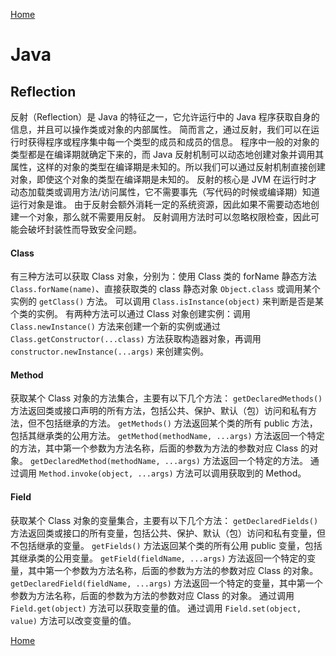 [Home](../../README)

# Java

## Reflection

反射（Reflection）是 Java 的特征之一，它允许运行中的 Java 程序获取自身的信息，并且可以操作类或对象的内部属性。
简而言之，通过反射，我们可以在运行时获得程序或程序集中每一个类型的成员和成员的信息。
程序中一般的对象的类型都是在编译期就确定下来的，而 Java 反射机制可以动态地创建对象并调用其属性，这样的对象的类型在编译期是未知的。所以我们可以通过反射机制直接创建对象，即使这个对象的类型在编译期是未知的。
反射的核心是 JVM 在运行时才动态加载类或调用方法/访问属性，它不需要事先（写代码的时候或编译期）知道运行对象是谁。
由于反射会额外消耗一定的系统资源，因此如果不需要动态地创建一个对象，那么就不需要用反射。
反射调用方法时可以忽略权限检查，因此可能会破坏封装性而导致安全问题。

#### Class
有三种方法可以获取 Class 对象，分别为：使用 Class 类的 forName 静态方法 `Class.forName(name)`、直接获取类的 class 静态对象 `Object.class` 或调用某个实例的 `getClass()` 方法。
可以调用 `Class.isInstance(object)` 来判断是否是某个类的实例。
有两种方法可以通过 Class 对象创建实例：调用 `Class.newInstance()` 方法来创建一个新的实例或通过 `Class.getConstructor(...class)` 方法获取构造器对象，再调用 `constructor.newInstance(...args)` 来创建实例。

#### Method
获取某个 Class 对象的方法集合，主要有以下几个方法：
`getDeclaredMethods()` 方法返回类或接口声明的所有方法，包括公共、保护、默认（包）访问和私有方法，但不包括继承的方法。
`getMethods()` 方法返回某个类的所有 public 方法，包括其继承类的公用方法。
`getMethod(methodName, ...args)` 方法返回一个特定的方法，其中第一个参数为方法名称，后面的参数为方法的参数对应 Class 的对象。
`getDeclaredMethod(methodName, ...args)` 方法返回一个特定的方法。
通过调用 `Method.invoke(object, ...args)` 方法可以调用获取到的 Method。

#### Field
获取某个 Class 对象的变量集合，主要有以下几个方法：
`getDeclaredFields()` 方法返回类或接口的所有变量，包括公共、保护、默认（包）访问和私有变量，但不包括继承的变量。
`getFields()` 方法返回某个类的所有公用 public 变量，包括其继承类的公用变量。
`getField(fieldName, ...args)` 方法返回一个特定的变量，其中第一个参数为方法名称，后面的参数为方法的参数对应 Class 的对象。
`getDeclaredField(fieldName, ...args)` 方法返回一个特定的变量，其中第一个参数为方法名称，后面的参数为方法的参数对应 Class 的对象。
通过调用 `Field.get(object)` 方法可以获取变量的值。
通过调用 `Field.set(object, value)` 方法可以改变变量的值。

[Home](../../README)